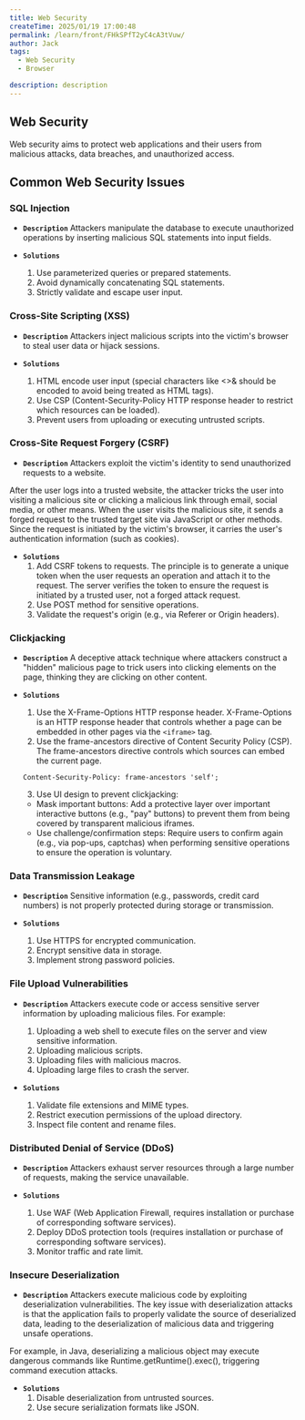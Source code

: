 ```yaml
---
title: Web Security
createTime: 2025/01/19 17:00:48
permalink: /learn/front/FHkSPfT2yC4cA3tVuw/
author: Jack
tags:
  - Web Security
  - Browser

description: description
---
```


## Web Security

Web security aims to protect web applications and their users from malicious attacks, data breaches, and unauthorized access.

## Common Web Security Issues

### SQL Injection

- **`Description`**
Attackers manipulate the database to execute unauthorized operations by inserting malicious SQL statements into input fields.

- **`Solutions`**
  1. Use parameterized queries or prepared statements.
  2. Avoid dynamically concatenating SQL statements.
  3. Strictly validate and escape user input.

### Cross-Site Scripting (XSS)

- **`Description`**
Attackers inject malicious scripts into the victim's browser to steal user data or hijack sessions.

- **`Solutions`**
  1. HTML encode user input (special characters like <>& should be encoded to avoid being treated as HTML tags).
  2. Use CSP (Content-Security-Policy HTTP response header to restrict which resources can be loaded).
  3. Prevent users from uploading or executing untrusted scripts.

### Cross-Site Request Forgery (CSRF)

- **`Description`**
Attackers exploit the victim's identity to send unauthorized requests to a website.

After the user logs into a trusted website, the attacker tricks the user into visiting a malicious site or clicking a malicious link through email, social media, or other means. When the user visits the malicious site, it sends a forged request to the trusted target site via JavaScript or other methods. Since the request is initiated by the victim's browser, it carries the user's authentication information (such as cookies).

- **`Solutions`**
  1. Add CSRF tokens to requests. The principle is to generate a unique token when the user requests an operation and attach it to the request. The server verifies the token to ensure the request is initiated by a trusted user, not a forged attack request.
  2. Use POST method for sensitive operations.
  3. Validate the request's origin (e.g., via Referer or Origin headers).

### Clickjacking

- **`Description`**
A deceptive attack technique where attackers construct a "hidden" malicious page to trick users into clicking elements on the page, thinking they are clicking on other content.

- **`Solutions`**
  1. Use the X-Frame-Options HTTP response header. X-Frame-Options is an HTTP response header that controls whether a page can be embedded in other pages via the `<iframe>` tag.
  2. Use the frame-ancestors directive of Content Security Policy (CSP). The frame-ancestors directive controls which sources can embed the current page.
  ```http
  Content-Security-Policy: frame-ancestors 'self';
  ```
  3. Use UI design to prevent clickjacking:
    - Mask important buttons: Add a protective layer over important interactive buttons (e.g., "pay" buttons) to prevent them from being covered by transparent malicious iframes.
    - Use challenge/confirmation steps: Require users to confirm again (e.g., via pop-ups, captchas) when performing sensitive operations to ensure the operation is voluntary.

### Data Transmission Leakage

- **`Description`**
Sensitive information (e.g., passwords, credit card numbers) is not properly protected during storage or transmission.

- **`Solutions`**
  1. Use HTTPS for encrypted communication.
  2. Encrypt sensitive data in storage.
  3. Implement strong password policies.

### File Upload Vulnerabilities

- **`Description`**
Attackers execute code or access sensitive server information by uploading malicious files. For example:
  1. Uploading a web shell to execute files on the server and view sensitive information.
  2. Uploading malicious scripts.
  3. Uploading files with malicious macros.
  4. Uploading large files to crash the server.

- **`Solutions`**
  1. Validate file extensions and MIME types.
  2. Restrict execution permissions of the upload directory.
  3. Inspect file content and rename files.

### Distributed Denial of Service (DDoS)

- **`Description`**
Attackers exhaust server resources through a large number of requests, making the service unavailable.

- **`Solutions`**
  1. Use WAF (Web Application Firewall, requires installation or purchase of corresponding software services).
  2. Deploy DDoS protection tools (requires installation or purchase of corresponding software services).
  3. Monitor traffic and rate limit.

### Insecure Deserialization

- **`Description`**
Attackers execute malicious code by exploiting deserialization vulnerabilities. The key issue with deserialization attacks is that the application fails to properly validate the source of deserialized data, leading to the deserialization of malicious data and triggering unsafe operations.

For example, in Java, deserializing a malicious object may execute dangerous commands like Runtime.getRuntime().exec(), triggering command execution attacks.

- **`Solutions`**
  1. Disable deserialization from untrusted sources.
  2. Use secure serialization formats like JSON.